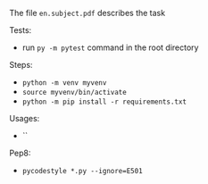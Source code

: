 The file `en.subject.pdf` describes the task

Tests:
- run `py -m pytest` command in the root directory

Steps:
- `python -m venv myvenv`
- `source myvenv/bin/activate`
- `python -m pip install -r requirements.txt`

Usages:
- ``

Pep8:
- `pycodestyle *.py --ignore=E501`

